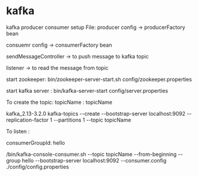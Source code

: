 # kafka
kafka producer consumer setup
File:
producer config -> producerFactory bean

consuemr config -> consumerFactory bean


sendMessageController -> to push message to kafka topic


listener -> to read the message from topic

start zookeeper:
bin/zookeeper-server-start.sh config/zookeeper.properties

start kafka server :
bin/kafka-server-start  config/server.properties

To create the topic: topicName : topicName

kafka_2.13-3.2.0 kafka-topics --create --bootstrap-server localhost:9092 --replication-factor 1 --partitions 1 --topic topicName
 
 

To listen :

consumerGroupId: hello

/bin/kafka-console-consumer.sh --topic topicName --from-beginning --group hello --bootstrap-server localhost:9092 --consumer.config ./config/config.properties
